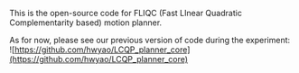 This is the open-source code for FLIQC (Fast LInear Quadratic Complementarity based) motion planner. 

As for now, please see our previous version of code during the experiment:
![https://github.com/hwyao/LCQP_planner_core](https://github.com/hwyao/LCQP_planner_core)
